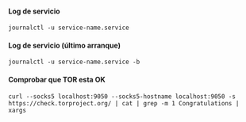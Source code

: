 #### Log de servicio
```
journalctl -u service-name.service
``` 
#### Log de servicio (último arranque)
```
journalctl -u service-name.service -b
``` 
#### Comprobar que TOR esta OK
```
curl --socks5 localhost:9050 --socks5-hostname localhost:9050 -s https://check.torproject.org/ | cat | grep -m 1 Congratulations | xargs
``` 

